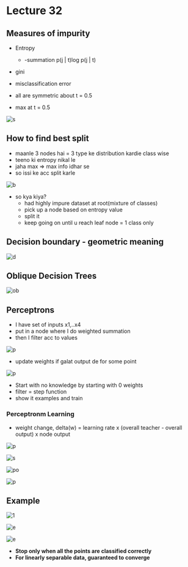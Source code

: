 # Lecture 32

## Measures of impurity

- Entropy
  - -summation p(j \| t)log p(j \| t)
- gini
- misclassification error

- all are symmetric about t = 0.5
- max at t = 0.5

![s](split.png)

## How to find best split

- maanle 3 nodes hai = 3 type ke distribution kardie class wise
- teeno ki entropy nikal le
- jaha max => max info idhar se
- so issi ke acc split karle

![b](bspl.png)

- so kya kiya?
  - had highly impure dataset at root(mixture of classes)
  - pick up a node based on entropy value
  - split it
  - keep going on until u reach leaf node = 1 class only

## Decision boundary - geometric meaning

![d](db.png)

## Oblique Decision Trees

![ob](obl.png)

## Perceptrons

- I have set of inputs x1,..x4
- put in a node where I do weighted summation
- then I filter acc to values

![p](perc.png)

- update weights if galat output de for some point

![p](peg.png)

- Start with no knowledge by starting with 0 weights
- filter = step function
- show it examples and train

### Perceptronm Learning

- weight change, delta(w) = learning rate x (overall teacher - overall output) x node output

![p](pce.png)

![s](p2.png)

![po](p3.png)

![p](p4.png)

## Example

![1](e1.png)

![e](e2.png)

![e](e3.png)

- **Stop only when all the points are classified correctly**
- **For linearly separable data, guaranteed to converge**
